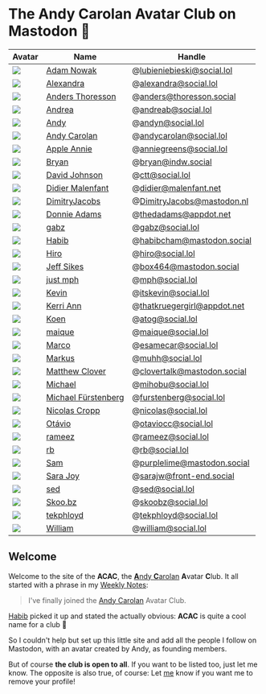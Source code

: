 # The Andy Carolan Avatar Club on Mastodon 🤘

| Avatar               | Name                                                   | Handle                      |
| :------------------- | ------------------------------------------------------ | --------------------------- |
| ![][lubieniebieski]  | [Adam Nowak](https://social.lol/@lubieniebieski)       | @lubieniebieski@social.lol  |
| ![][alexandra]       | [Alexandra](https://social.lol/@alexandra)             | @alexandra@social.lol       |
| ![][anders]          | [Anders Thoresson](https://thoresson.social/@anders)   | @anders@thoresson.social    |
| ![][andrea]          | [Andrea](https://social.lol/@andreab)                  | @andreab@social.lol         |
| ![][andyn]           | [Andy](https://social.lol/@andyn)                      | @andyn@social.lol           |
| ![][andycarolan]     | [Andy Carolan](https://social.lol/@andycarolan)        | @andycarolan@social.lol     |
| ![][anniegreens]     | [Apple Annie](https://social.lol/@anniegreens)         | @anniegreens@social.lol     |
| ![][bryan]           | [Bryan](https://indw.social/@bryan)                    | @bryan@indw.social          |
| ![][ctt]             | [David Johnson](https://social.lol/@ctt)               | @ctt@social.lol             |
| ![][didier]          | [Didier Malenfant](https://malenfant.net/@didier)      | @didier@malenfant.net       |
| ![][dimitry]         | [DimitryJacobs](https://mastodon.nl/@DimitryJacobs)    | @DimitryJacobs@mastodon.nl  |
| ![][thedadams]       | [Donnie Adams](https://appdot.net/@thedadams)          | @thedadams@appdot.net       |
| ![][gabz]            | [gabz](https://social.lol/@gabz)                       | @gabz@social.lol            |
| ![][habib]           | [Habib](https://mastodon.social/@habibcham)            | @habibcham@mastodon.social  |
| ![][hiro]            | [Hiro](https://social.lol/@hiro)                       | @hiro@social.lol            |
| ![][box464]          | [Jeff Sikes](https://mastodon.social/@box464)          | @box464@mastodon.social     |
| ![][mph]             | [just mph](https://social.lol/@mph)                    | @mph@social.lol             |
| ![][itskevin]        | [Kevin](https://social.lol/@itskevin)                  | @itskevin@social.lol        |
| ![][thatkruegergirl] | [Kerri Ann](https://appdot.net/@thatkruegergirl)       | @thatkruegergirl@appdot.net |
| ![][atog]            | [Koen](https://social.lol/@atog)                       | @atog@social.lol            |
| ![][maique]          | [maique](https://social.lol/@maique)                   | @maique@social.lol          |
| ![][esamecar]        | [Marco](https://social.lol/@esamecar)                  | @esamecar@social.lol        |
| ![][muhh]            | [Markus](https://social.lol/@muhh)                     | @muhh@social.lol            |
| ![][clovertalk]      | [Matthew Clover](https://mastodon.social/@clovertalk)  | @clovertalk@mastodon.social |
| ![][mihobu]          | [Michael](https://social.lol/@mihobu)                  | @mihobu@social.lol          |
| ![][furstenberg]     | [Michael Fürstenberg](https://social.lol/@furstenberg) | @furstenberg@social.lol     |
| ![][nicolas]         | [Nicolas Cropp](https://social.lol/@nicolas)           | @nicolas@social.lol         |
| ![][otaviocc]        | [Otávio](https://social.lol/@otaviocc)                 | @otaviocc@social.lol        |
| ![][rameez]          | [rameez](https://social.lol/@rameez)                   | @rameez@social.lol          |
| ![][rb]              | [rb](https://social.lol/@rb)                           | @rb@social.lol              |
| ![][purplelime]      | [Sam](https://mastodon.social/@purplelime)             | @purplelime@mastodon.social |
| ![][sara]            | [Sara Joy](https://front-end.social/@sarajw)           | @sarajw@front-end.social    |
| ![][sed]             | [sed](https://social.lol/@sed)                         | @sed@social.lol             |
| ![][skoobz]          | [Skoo.bz](https://social.lol/@skoobz)                  | @skoobz@social.lol          |
| ![][tekphloyd]       | [tekphloyd](https://social.lol/@tekphloyd)             | @tekphloyd@social.lol       |
| ![][william]         | [William](https://social.lol/@william)                 | @william@social.lol         |

## Welcome

Welcome to the site of the **ACAC**, the [**A**ndy **C**arolan](https://andycarolan.com/) **A**vatar **C**lub. It all started with a phrase in my [Weekly Notes](https://week.esamecar.net/24): 
 
> I've finally joined the [Andy Carolan](https://social.lol/@andycarolan) Avatar Club.

[Habib](https://social.lol/@habibcham@mastodon.social/110566879996115261) picked it up and stated the actually obvious: **ACAC** is quite a cool name for a club 🤣

So I couldn't help but set up this little site and add all the people I follow on Mastodon, with an avatar created by Andy, as founding members.

But of course **the club is open to all**. If you want to be listed too, just let me know. The opposite is also true, of course: Let [me](https://esamecar.omg.lol) know if you want me to remove your profile!

<a rel="me" href="https://mastodon.social/@acac"></a>

[alexandra]: https://media.social.lol/accounts/avatars/109/779/067/294/172/527/original/43e9da0aa4cd309c.png
[anders]: https://thoresson.social/system/accounts/avatars/109/420/235/389/505/928/original/0af55d8e1e782345.png
[andrea]: https://media.social.lol/accounts/avatars/109/789/892/022/936/666/original/98dd82476fee7f09.png
[andycarolan]: https://media.social.lol/accounts/avatars/109/381/075/265/447/863/original/76a3984008dc86e2.png
[andyn]: https://media.social.lol/accounts/avatars/108/760/748/212/181/750/original/7470d96dcc3b94a7.jpeg
[anniegreens]: https://media.social.lol/accounts/avatars/109/736/944/131/488/938/original/72b3a053b5a0a03f.png
[atog]: https://media.social.lol/accounts/avatars/110/304/443/905/917/313/original/ef9009c2c2fd3449.jpeg
[box464]: https://files.mastodon.social/accounts/avatars/109/259/207/144/483/733/original/7731027afdcab997.png
[bryan]: https://github.com/esamecar/ACAC/blob/main/PFP/bryan.png
[clovertalk]: https://files.mastodon.social/accounts/avatars/000/582/037/original/494e4b17bcb3c4b7.png
[ctt]: https://media.social.lol/accounts/avatars/108/954/321/125/740/129/original/84403a59e48405ed.png
[didier]: https://cdn.masto.host/mastodongamedevplace/accounts/avatars/109/380/881/617/106/122/original/c6a1d561428625e2.png
[dimitry]: https://mastodon.nl/system/accounts/avatars/000/023/790/original/b767c95008c80506.png
[esamecar]: https://github.com/esamecar/ACAC/blob/main/PFP/marco%20-%208f270484c6f09262.jpg
[furstenberg]: https://media.social.lol/accounts/avatars/109/292/070/545/845/589/original/78a6f3b0e8b70b91.png
[gabz]: https://media.social.lol/accounts/avatars/108/760/770/273/788/281/original/0c31f9998bf4ff3f.png
[habib]: https://files.mastodon.social/accounts/avatars/109/670/583/684/319/565/original/857e3e8f7f7e8564.png
[hiro]: https://media.social.lol/accounts/avatars/110/313/991/960/773/003/original/b3b3aa06f42b9b13.png
[lubieniebieski]: https://media.social.lol/accounts/avatars/109/714/665/825/852/984/original/6dd6320467f84a9a.png
[itskevin]: https://media.social.lol/accounts/avatars/109/163/261/400/148/859/original/cc6096b6a12be5e2.jpg
[maique]: https://media.social.lol/accounts/avatars/108/742/788/282/960/217/original/5a4106ac88653a34.jpeg
[mihobu]: https://media.social.lol/accounts/avatars/109/619/824/930/798/742/original/ea1b0f3b673e134c.png
[mph]: https://media.social.lol/accounts/avatars/109/195/238/432/596/200/original/23b4d47286c2a8f0.jpeg
[muhh]: https://media.social.lol/accounts/avatars/108/743/707/390/920/847/original/36a62d14e2c8c983.png
[nicolas]: https://media.social.lol/accounts/avatars/109/641/133/331/377/829/original/2865d928e4c0b8cb.png
[otaviocc]: https://media.social.lol/accounts/avatars/109/580/944/375/344/260/original/d588e0adfce614d5.png
[purplelime]: https://files.mastodon.social/accounts/avatars/109/245/771/360/027/790/original/f39ab22cbd5e7f24.png
[rameez]: https://media.social.lol/accounts/avatars/109/795/733/310/539/902/original/484fc6637a855f4e.png 
[rb]: https://media.social.lol/accounts/avatars/109/183/893/220/853/776/original/f8afc7203b6084c9.png
[sara]: https://media.social.lol/accounts/avatars/109/601/657/094/469/488/original/26e99f5c9a4cb172.jpg
[skoobz]: https://media.social.lol/accounts/avatars/108/753/609/667/705/645/original/c29a5242c8b97f26.jpeg
[sed]: https://media.social.lol/accounts/avatars/109/641/934/728/090/653/original/c6818d1e5f1d8030.png
[tekphloyd]: https://media.social.lol/accounts/avatars/109/269/705/863/044/046/original/38f4d62242bdc29c.jpeg
[thedadams]: https://cdn.masto.host/appdotnet/accounts/avatars/109/545/713/229/607/245/original/1a71668eb91937f7.png
[thatkruegergirl]: https://cdn.masto.host/appdotnet/accounts/avatars/108/194/004/311/697/720/original/8f0d921628bf122f.png
[william]: https://media.social.lol/accounts/avatars/110/625/401/031/486/117/original/12e316ca2a55d237.png

